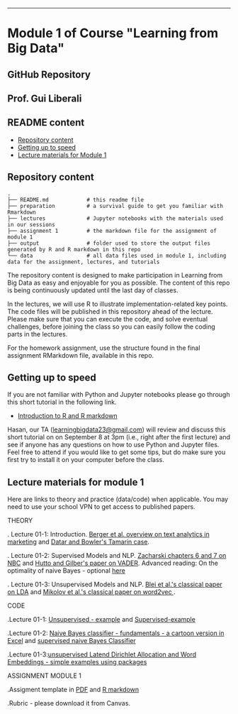 
---
# Module 1 of Course  "Learning from Big Data"
## GitHub Repository 
## Prof. Gui Liberali

## README content
<!-- vim-markdown-toc GFM -->

* [Repository content](#repository-content)
* [Getting up to speed](#Getting-up-to-speed)
* [Lecture materials for Module 1](#lecture-materials)

  
<!-- vim-markdown-toc -->

## Repository content

```
.
├── README.md            # this readme file
├── preparation          # a survival guide to get you familiar with Rmarkdown
├── lectures             # Jupyter notebooks with the materials used in our sessions 
├── assignment 1         # the markdown file for the assignment of module 1 
├── output               # folder used to store the output files generated by R and R markdown in this repo  
└── data                 # all data files used in module 1, including data for the assignment, lectures, and tutorials

```

The repository content is designed to make participation in Learning from Big Data as easy and enjoyable for you as possible. The content of this repo is being continuously updated until the last day of classes. 

In the lectures, we will use R to illustrate implementation-related key points. The code files will be published in this repository ahead of the lecture. Please make sure that you can execute the code, and solve eventual challenges, before joining the class so you can easily follow the coding parts in the lectures.  

For the homework assignment, use the structure found in the final assignment RMarkdown file, available in this repo.

## Getting up to speed

If you are not familiar with Python and Jupyter notebooks please go through this short tutorial in the following link.

- [Introduction to R and R markdown](https://github.com/guiliberali/Learning-from-Big-Data-Module-1/blob/main/preparation/Intro-to-RMarkdown.pdf)

Hasan, our TA (learningbigdata23@gmail.com) will review and discuss this short tutorial on on September 8 at 3pm (i.e., right after the first lecture) and see if anyone has any questions on how to use Python and Jupyter files. Feel free to attend if you would like to get some tips, but do make sure you first try to install it on your computer before the class.  

 
## Lecture materials for module 1
 
Here are links to theory and practice (data/code) when applicable. You may need to use your school VPN to get access to published papers.

THEORY

. Lecture 01-1: Introduction. [Berger et al. overview on text analytics in marketing](https://journals.sagepub.com/doi/full/10.1177/0022242919873106 ) and [Datar and Bowler's Tamarin case](https://www.thecasecentre.org/course/registerForCourse?ucc=C%2D4874%2D6030%2DSCH).   

. Lecture 01-2: Supervised Models and NLP. [Zacharski chapters 6 and 7 on NBC](http://guidetodatamining.com/) and [Hutto and Gilber's paper on VADER](https://ojs.aaai.org/index.php/ICWSM/article/view/14550).
Advanced reading: On the optimality of naive Bayes - optional [here](https://github.com/guiliberali/Learning-from-Big-Data-Module-1/blob/main/lectures/Lecture_2/The_Optimality_of_Naive_Bayes.pdf)  

. Lecture 01-3: Unsupervised Models and NLP. [Blei et al.'s classical paper on LDA](https://dl.acm.org/doi/10.5555/944919.944937) and  [Mikolov et al.'s classical paper on word2vec ](https://arxiv.org/abs/1301.3781).   



CODE

.Lecture 01-1:
[Unsupervised - example](https://github.com/guiliberali/Learning-from-Big-Data-Module-1/blob/main/lectures/Lecture_1/unsupervised-example.Rmd) and 
[Supervised-example](https://github.com/guiliberali/Learning-from-Big-Data-Module-1/blob/main/lectures/Lecture_1/Supervised-example.R)

.Lecture 01-2: [Naive Bayes classifier - fundamentals - a cartoon version in Excel](https://github.com/guiliberali/Learning-from-Big-Data-Module-1/blob/main/lectures/Lecture_2/Cartoon_Example_NBC.xlsx) and
[supervised naive Bayes Classifier](https://github.com/guiliberali/Learning-from-Big-Data-Module-1/blob/main/lectures/Lecture_2/Supervised-NBC.R)


.Lecture 01-3:[unsupervised Latend Dirichlet Allocation and Word Embeddings - simple examples using packages](https://github.com/guiliberali/Learning-from-Big-Data-Module-1/blob/main/lectures/Lecture_3/session%203.Rmd )



ASSIGNMENT MODULE 1

.Assigment template in [PDF](https://github.com/guiliberali/Learning-from-Big-Data-Module-1/blob/main/assignment%201/Assignment_1_ERNANUMBER.pdf) and [R markdown](https://github.com/guiliberali/Learning-from-Big-Data-Module-1/blob/main/assignment%201/Assignment_1_ERNANUMBER.Rmd)

.Rubric - please download it from Canvas. 
 

